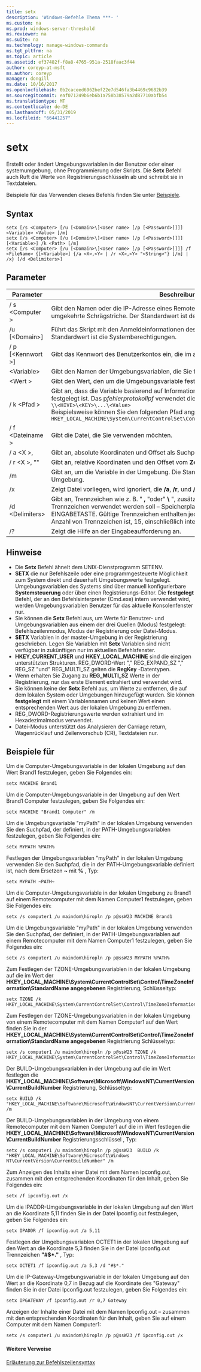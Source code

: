 ```yaml
---
title: setx
description: 'Windows-Befehle Thema ***- '
ms.custom: na
ms.prod: windows-server-threshold
ms.reviewer: na
ms.suite: na
ms.technology: manage-windows-commands
ms.tgt_pltfrm: na
ms.topic: article
ms.assetid: ef37482f-f8a8-4765-951a-2518faac3f44
author: coreyp-at-msft
ms.author: coreyp
manager: dongill
ms.date: 10/16/2017
ms.openlocfilehash: 0b2caceed6962bef22e7d546fa3b4469c9682b39
ms.sourcegitcommit: eaf071249b6eb6b1a758b38579a2d87710abfb54
ms.translationtype: MT
ms.contentlocale: de-DE
ms.lasthandoff: 05/31/2019
ms.locfileid: "66441257"
---
```

# <a name="setx"></a>setx



Erstellt oder ändert Umgebungsvariablen in der Benutzer oder einer systemumgebung, ohne Programmierung oder Skripts. Die **Setx** Befehl auch Ruft die Werte von Registrierungsschlüsseln ab und schreibt sie in Textdateien.

Beispiele für das Verwenden dieses Befehls finden Sie unter [Beispiele](#BKMK_examples).

## <a name="syntax"></a>Syntax

```
setx [/s <Computer> [/u [<Domain>\]<User name> [/p [<Password>]]]] <Variable> <Value> [/m]
setx [/s <Computer> [/u [<Domain>\]<User name> [/p [<Password>]]]] [<Variable>] /k <Path> [/m]
setx [/s <Computer> [/u [<Domain>\]<User name> [/p [<Password>]]]] /f <FileName> {[<Variable>] {/a <X>,<Y> | /r <X>,<Y> "<String>"} [/m] | /x} [/d <Delimiters>]
```

## <a name="parameters"></a>Parameter

|         Parameter          |                                                                                                                                              Beschreibung                                                                                                                                              |
|----------------------------|-------------------------------------------------------------------------------------------------------------------------------------------------------------------------------------------------------------------------------------------------------------------------------------------------------|
|       / s \<Computer >       |                                                                                  Gibt den Namen oder die IP-Adresse eines Remotecomputers. Verwenden Sie keine umgekehrte Schrägstriche. Der Standardwert ist der Name des lokalen Computers.                                                                                  |
| /u [\<Domain>\]<User name> |                                                                                           Führt das Skript mit den Anmeldeinformationen des angegebenen Benutzerkontos. Der Standardwert ist die Systemberechtigungen.                                                                                            |
|      / p [\<Kennwort >]      |                                                                                                         Gibt das Kennwort des Benutzerkontos ein, die im angegebenen die **/u** Parameter.                                                                                                         |
|        \<Variable>         |                                                                                                                 Gibt den Namen der Umgebungsvariablen, die Sie festlegen möchten.                                                                                                                  |
|          \<Wert >          |                                                                                                                Gibt den Wert, den um die Umgebungsvariable festgelegt werden soll.                                                                                                                 |
|         / k \<Pfad >         | Gibt an, dass die Variable basierend auf Informationen aus einem Registrierungsschlüssel festgelegt ist. Das p*fehlerprotokollpf* verwendet die folgende Syntax:</br>`\\<HIVE>\<KEY>\...\<Value>`</br>Beispielsweise können Sie den folgenden Pfad angeben:</br>`HKEY_LOCAL_MACHINE\System\CurrentControlSet\Control\TimeZoneInformation\StandardName` |
|      / f \<Dateiname >       |                                                                                                                               Gibt die Datei, die Sie verwenden möchten.                                                                                                                                |
|        / a \<X >,<Y>         |                                                                                                                    Gibt an, absolute Koordinaten und Offset als Suchparameter.                                                                                                                    |
|   / r \<X >,<Y> "<String>"   |                                                                                                            Gibt an, relative Koordinaten und den Offset vom **Zeichenfolge** als Suchparameter.                                                                                                            |
|             /m             |                                                                                                Gibt an, um die Variable in der Umgebung. Die Standardeinstellung ist der lokalen Umgebung.                                                                                                 |
|             /x             |                                                                                                       Zeigt Datei vorliegen, wird ignoriert, die **/a**, **/r**, und **/d** Befehlszeilenoptionen.                                                                                                        |
|      /d \<Delimiters>      |                    Gibt an, Trennzeichen wie z. B. " **,** "oder" **\\** ", zusätzlich zu den vier integrierte Trennzeichen verwendet werden soll – Speicherplatz, Registerkarte, Zeilenvorschub und EINGABETASTE. Gültige Trennzeichen enthalten jedes ASCII-Zeichen. Die maximale Anzahl von Trennzeichen ist, 15, einschließlich integrierten Trennzeichen.                    |
|             /?             |                                                                                                                                 Zeigt die Hilfe an der Eingabeaufforderung an.                                                                                                                                  |

## <a name="remarks"></a>Hinweise

-   Die **Setx** Befehl ähnelt dem UNIX-Dienstprogramm SETENV.
-   **SETX** die nur Befehlszeile oder eine programmgesteuerte Möglichkeit zum System direkt und dauerhaft Umgebungswerte festgelegt. Umgebungsvariablen des Systems sind über manuell konfigurierbare **Systemsteuerung** oder über einen Registrierungs-Editor. Die **festgelegt** Befehl, der an den Befehlsinterpreter (Cmd.exe) intern verwendet wird, werden Umgebungsvariablen Benutzer für das aktuelle Konsolenfenster nur.
-   Sie können die **Setx** Befehl aus, um Werte für Benutzer- und Umgebungsvariablen aus einem der drei Quellen (Modus) festgelegt: Befehlszeilenmodus, Modus der Registrierung oder Datei-Modus.
-   **SETX** Variablen in der master-Umgebung in der Registrierung geschrieben. Legen Sie Variablen mit **Setx** Variablen sind nicht verfügbar in zukünftigen nur im aktuellen Befehlsfenster.
-   **HKEY_CURRENT_USER** und **HKEY_LOCAL_MACHINE** sind die einzigen unterstützten Strukturen. REG_DWORD-Wert "," REG_EXPAND_SZ "," REG_SZ "und" REG_MULTI_SZ gelten die **RegKey** -Datentypen.
-   Wenn erhalten Sie Zugang zu **REG_MULTI_SZ** Werte in der Registrierung, nur das erste Element extrahiert und verwendet wird.
-   Sie können keine der **Setx** Befehl aus, um Werte zu entfernen, die auf dem lokalen System oder Umgebungen hinzugefügt wurden. Sie können **festgelegt** mit einem Variablennamen und keinen Wert einen entsprechenden Wert aus der lokalen Umgebung zu entfernen.
-   REG_DWORD-Registrierungswerte werden extrahiert und im Hexadezimalmodus verwendet.
-   Datei-Modus unterstützt das Analysieren der Carriage return, Wagenrücklauf und Zeilenvorschub (CR), Textdateien nur.

## <a name="BKMK_examples"></a>Beispiele für

Um die Computer-Umgebungsvariable in der lokalen Umgebung auf den Wert Brand1 festzulegen, geben Sie Folgendes ein:
```
setx MACHINE Brand1
```
Um die Computer-Umgebungsvariable in der Umgebung auf den Wert Brand1 Computer festzulegen, geben Sie Folgendes ein:
```
setx MACHINE "Brand1 Computer" /m
```
Um die Umgebungsvariable "myPath" in der lokalen Umgebung verwenden Sie den Suchpfad, der definiert, in der PATH-Umgebungsvariablen festzulegen, geben Sie Folgendes ein:
```
setx MYPATH %PATH%
```
Festlegen der Umgebungsvariablen "myPath" in der lokalen Umgebung verwenden Sie den Suchpfad, die in der PATH-Umgebungsvariable definiert ist, nach dem Ersetzen **~** mit **%** , Typ:
```
setx MYPATH ~PATH~ 
```
Um die Computer-Umgebungsvariable in der lokalen Umgebung zu Brand1 auf einem Remotecomputer mit dem Namen Computer1 festzulegen, geben Sie Folgendes ein:
```
setx /s computer1 /u maindom\hiropln /p p@ssW23 MACHINE Brand1
```
Um die Umgebungsvariable "myPath" in der lokalen Umgebung verwenden Sie den Suchpfad, der definiert, in der PATH-Umgebungsvariablen auf einem Remotecomputer mit dem Namen Computer1 festzulegen, geben Sie Folgendes ein:
```
setx /s computer1 /u maindom\hiropln /p p@ssW23 MYPATH %PATH%
```
Zum Festlegen der TZONE-Umgebungsvariablen in der lokalen Umgebung auf die im Wert der **HKEY_LOCAL_MACHINE\System\CurrentControlSet\Control\TimeZoneInformation\StandardName angegebenen** Registrierung, Schlüsseltyp:
```
setx TZONE /k HKEY_LOCAL_MACHINE\System\CurrentControlSet\Control\TimeZoneInformation\StandardName 
```
Zum Festlegen der TZONE-Umgebungsvariablen in der lokalen Umgebung von einem Remotecomputer mit dem Namen Computer1 auf den Wert finden Sie in der **HKEY_LOCAL_MACHINE\System\CurrentControlSet\Control\TimeZoneInformation\StandardName angegebenen** Registrierung Schlüsseltyp:
```
setx /s computer1 /u maindom\hiropln /p p@ssW23 TZONE /k HKEY_LOCAL_MACHINE\System\CurrentControlSet\Control\TimeZoneInformation\StandardName 
```
Der BUILD-Umgebungsvariablen in der Umgebung auf die im Wert festlegen die **HKEY_LOCAL_MACHINE\Software\Microsoft\WindowsNT\CurrentVersion\CurrentBuildNumber** Registrierung, Schlüsseltyp:
```
setx BUILD /k "HKEY_LOCAL_MACHINE\Software\Microsoft\WindowsNT\CurrentVersion\CurrentBuildNumber" /m
```
Der BUILD-Umgebungsvariablen in der Umgebung von einem Remotecomputer mit dem Namen Computer1 auf die im Wert festlegen die **HKEY_LOCAL_MACHINE\Software\Microsoft\WindowsNT\CurrentVersion\CurrentBuildNumber** Registrierungsschlüssel , Typ:
```
setx /s computer1 /u maindom\hiropln /p p@ssW23  BUILD /k "HKEY_LOCAL_MACHINE\Software\Microsoft\Windows NT\CurrentVersion\CurrentBuildNumber" /m
```
Zum Anzeigen des Inhalts einer Datei mit dem Namen Ipconfig.out, zusammen mit den entsprechenden Koordinaten für den Inhalt, geben Sie Folgendes ein:
```
setx /f ipconfig.out /x
```
Um die IPADDR-Umgebungsvariable in der lokalen Umgebung auf den Wert an die Koordinate 5,11 finden Sie in der Datei Ipconfig.out festzulegen, geben Sie Folgendes ein:
```
setx IPADDR /f ipconfig.out /a 5,11
```
Festlegen der Umgebungsvariablen OCTET1 in der lokalen Umgebung auf den Wert an die Koordinate 5,3 finden Sie in der Datei Ipconfig.out Trennzeichen **"#$\*."** , Typ:
```
setx OCTET1 /f ipconfig.out /a 5,3 /d "#$*." 
```
Um die IP-Gateway-Umgebungsvariable in der lokalen Umgebung auf den Wert an die Koordinate 0,7 in Bezug auf die Koordinate des "Gateway" finden Sie in der Datei Ipconfig.out festzulegen, geben Sie Folgendes ein:
```
setx IPGATEWAY /f ipconfig.out /r 0,7 Gateway 
```
Anzeigen der Inhalte einer Datei mit dem Namen Ipconfig.out – zusammen mit den entsprechenden Koordinaten für den Inhalt, geben Sie auf einem Computer mit dem Namen Computer1:
```
setx /s computer1 /u maindom\hiropln /p p@ssW23 /f ipconfig.out /x 
```

#### <a name="additional-references"></a>Weitere Verweise

[Erläuterung zur Befehlszeilensyntax](command-line-syntax-key.md)